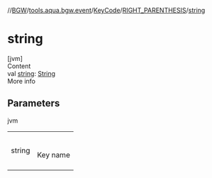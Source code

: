 //[BGW](../../../../index.md)/[tools.aqua.bgw.event](../../index.md)/[KeyCode](../index.md)/[RIGHT_PARENTHESIS](index.md)/[string](string.md)



# string  
[jvm]  
Content  
val [string](string.md): [String](https://kotlinlang.org/api/latest/jvm/stdlib/kotlin/-string/index.html)  
More info  


## Parameters  
  
jvm  
  
| | |
|---|---|
| <a name="tools.aqua.bgw.event/KeyCode.RIGHT_PARENTHESIS/string/#/PointingToDeclaration/"></a>string| <a name="tools.aqua.bgw.event/KeyCode.RIGHT_PARENTHESIS/string/#/PointingToDeclaration/"></a><br><br>Key name<br><br>|
  
  



